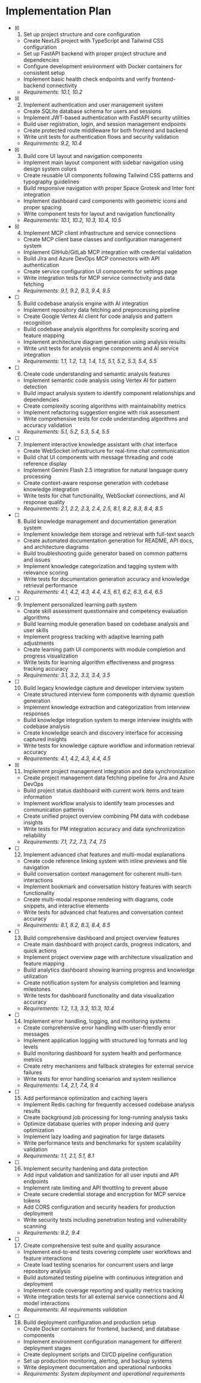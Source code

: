 # Implementation Plan

- [x] 1. Set up project structure and core configuration





  - Create NextJS project with TypeScript and Tailwind CSS configuration
  - Set up FastAPI backend with proper project structure and dependencies
  - Configure development environment with Docker containers for consistent setup
  - Implement basic health check endpoints and verify frontend-backend connectivity
  - _Requirements: 10.1, 10.2_

- [x] 2. Implement authentication and user management system





  - Create SQLite database schema for users and sessions
  - Implement JWT-based authentication with FastAPI security utilities
  - Build user registration, login, and session management endpoints
  - Create protected route middleware for both frontend and backend
  - Write unit tests for authentication flows and security validation
  - _Requirements: 9.2, 10.4_

- [x] 3. Build core UI layout and navigation components




  - Implement main layout component with sidebar navigation using design system colors
  - Create reusable UI components following Tailwind CSS patterns and typography guidelines
  - Build responsive navigation with proper Space Grotesk and Inter font integration
  - Implement dashboard card components with geometric icons and proper spacing
  - Write component tests for layout and navigation functionality
  - _Requirements: 10.1, 10.2, 10.3, 10.4, 10.5_

- [x] 4. Implement MCP client infrastructure and service connections





  - Create MCP client base classes and configuration management system
  - Implement GitHub/GitLab MCP integration with credential validation
  - Build Jira and Azure DevOps MCP connectors with API authentication
  - Create service configuration UI components for settings page
  - Write integration tests for MCP service connectivity and data fetching
  - _Requirements: 9.1, 9.2, 9.3, 9.4, 9.5_

- [ ] 5. Build codebase analysis engine with AI integration
  - Implement repository data fetching and preprocessing pipeline
  - Create Google Vertex AI client for code analysis and pattern recognition
  - Build codebase analysis algorithms for complexity scoring and feature mapping
  - Implement architecture diagram generation using analysis results
  - Write unit tests for analysis engine components and AI service integration
  - _Requirements: 1.1, 1.2, 1.3, 1.4, 1.5, 5.1, 5.2, 5.3, 5.4, 5.5_

- [ ] 6. Create code understanding and semantic analysis features
  - Implement semantic code analysis using Vertex AI for pattern detection
  - Build impact analysis system to identify component relationships and dependencies
  - Create complexity scoring algorithms with maintainability metrics
  - Implement refactoring suggestion engine with risk assessment
  - Write comprehensive tests for code understanding algorithms and accuracy validation
  - _Requirements: 5.1, 5.2, 5.3, 5.4, 5.5_

- [ ] 7. Implement interactive knowledge assistant with chat interface
  - Create WebSocket infrastructure for real-time chat communication
  - Build chat UI components with message threading and code reference display
  - Implement Gemini Flash 2.5 integration for natural language query processing
  - Create context-aware response generation with codebase knowledge integration
  - Write tests for chat functionality, WebSocket connections, and AI response quality
  - _Requirements: 2.1, 2.2, 2.3, 2.4, 2.5, 8.1, 8.2, 8.3, 8.4, 8.5_

- [ ] 8. Build knowledge management and documentation generation system
  - Implement knowledge item storage and retrieval with full-text search
  - Create automated documentation generation for README, API docs, and architecture diagrams
  - Build troubleshooting guide generator based on common patterns and issues
  - Implement knowledge categorization and tagging system with relevance scoring
  - Write tests for documentation generation accuracy and knowledge retrieval performance
  - _Requirements: 4.1, 4.2, 4.3, 4.4, 4.5, 6.1, 6.2, 6.3, 6.4, 6.5_

- [ ] 9. Implement personalized learning path system
  - Create skill assessment questionnaire and competency evaluation algorithms
  - Build learning module generation based on codebase analysis and user skills
  - Implement progress tracking with adaptive learning path adjustments
  - Create learning path UI components with module completion and progress visualization
  - Write tests for learning algorithm effectiveness and progress tracking accuracy
  - _Requirements: 3.1, 3.2, 3.3, 3.4, 3.5_

- [ ] 10. Build legacy knowledge capture and developer interview system
  - Create structured interview form components with dynamic question generation
  - Implement knowledge extraction and categorization from interview responses
  - Build knowledge integration system to merge interview insights with codebase analysis
  - Create knowledge search and discovery interface for accessing captured insights
  - Write tests for knowledge capture workflow and information retrieval accuracy
  - _Requirements: 4.1, 4.2, 4.3, 4.4, 4.5_

- [x] 11. Implement project management integration and data synchronization








  - Create project management data fetching pipeline for Jira and Azure DevOps
  - Build project status dashboard with current work items and team information
  - Implement workflow analysis to identify team processes and communication patterns
  - Create unified project overview combining PM data with codebase insights
  - Write tests for PM integration accuracy and data synchronization reliability
  - _Requirements: 7.1, 7.2, 7.3, 7.4, 7.5_

- [ ] 12. Implement advanced chat features and multi-modal explanations
  - Create code reference linking system with inline previews and file navigation
  - Build conversation context management for coherent multi-turn interactions
  - Implement bookmark and conversation history features with search functionality
  - Create multi-modal response rendering with diagrams, code snippets, and interactive elements
  - Write tests for advanced chat features and conversation context accuracy
  - _Requirements: 8.1, 8.2, 8.3, 8.4, 8.5_

- [ ] 13. Build comprehensive dashboard and project overview features
  - Create main dashboard with project cards, progress indicators, and quick actions
  - Implement project overview page with architecture visualization and feature mapping
  - Build analytics dashboard showing learning progress and knowledge utilization
  - Create notification system for analysis completion and learning milestones
  - Write tests for dashboard functionality and data visualization accuracy
  - _Requirements: 1.2, 1.3, 3.3, 10.3, 10.4_

- [ ] 14. Implement error handling, logging, and monitoring systems
  - Create comprehensive error handling with user-friendly error messages
  - Implement application logging with structured log formats and log levels
  - Build monitoring dashboard for system health and performance metrics
  - Create retry mechanisms and fallback strategies for external service failures
  - Write tests for error handling scenarios and system resilience
  - _Requirements: 1.4, 2.1, 7.4, 9.4_

- [ ] 15. Add performance optimization and caching layers
  - Implement Redis caching for frequently accessed codebase analysis results
  - Create background job processing for long-running analysis tasks
  - Optimize database queries with proper indexing and query optimization
  - Implement lazy loading and pagination for large datasets
  - Write performance tests and benchmarks for system scalability validation
  - _Requirements: 1.1, 2.1, 5.1, 8.1_

- [ ] 16. Implement security hardening and data protection
  - Add input validation and sanitization for all user inputs and API endpoints
  - Implement rate limiting and API throttling to prevent abuse
  - Create secure credential storage and encryption for MCP service tokens
  - Add CORS configuration and security headers for production deployment
  - Write security tests including penetration testing and vulnerability scanning
  - _Requirements: 9.2, 9.4_

- [ ] 17. Create comprehensive test suite and quality assurance
  - Implement end-to-end tests covering complete user workflows and feature interactions
  - Create load testing scenarios for concurrent users and large repository analysis
  - Build automated testing pipeline with continuous integration and deployment
  - Implement code coverage reporting and quality metrics tracking
  - Write integration tests for all external service connections and AI model interactions
  - _Requirements: All requirements validation_

- [ ] 18. Build deployment configuration and production setup
  - Create Docker containers for frontend, backend, and database components
  - Implement environment configuration management for different deployment stages
  - Create deployment scripts and CI/CD pipeline configuration
  - Set up production monitoring, alerting, and backup systems
  - Write deployment documentation and operational runbooks
  - _Requirements: System deployment and operational requirements_